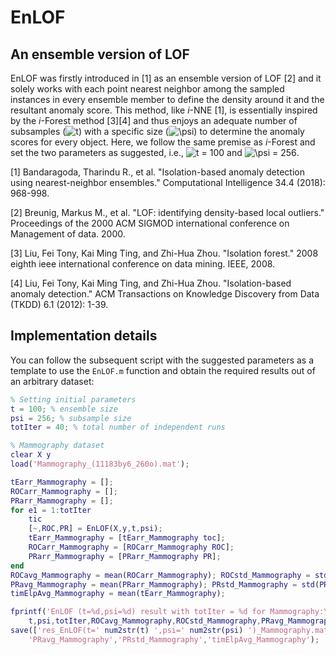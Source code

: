 # EnLOF

## An ensemble version of LOF

EnLOF was firstly introduced in [1] as an ensemble version of LOF [2] and it solely works with each point nearest neighbor among the sampled instances in every ensemble member to define the density around it and the resultant anomaly score. This method, like _i_-NNE [1], is essentially inspired by the _i_-Forest method [3][4] and thus enjoys an adequate number of subsamples (<img src="https://latex.codecogs.com/svg.image?t" title="t" />) with a specific size (<img src="https://latex.codecogs.com/svg.image?\psi&space;" title="\psi " />) to determine the anomaly scores for every object. Here, we follow the same premise as _i_-Forest and set the two parameters as suggested, i.e., <img src="https://latex.codecogs.com/svg.image?t&space;=&space;100" title="t = 100" /> and <img src="https://latex.codecogs.com/svg.image?\psi&space;=&space;256" title="\psi = 256" />.

[1] Bandaragoda, Tharindu R., et al. "Isolation-based anomaly detection using nearest-neighbor ensembles." Computational Intelligence 34.4 (2018): 968-998.

[2] Breunig, Markus M., et al. "LOF: identifying density-based local outliers." Proceedings of the 2000 ACM SIGMOD international conference on Management of data. 2000.

[3] Liu, Fei Tony, Kai Ming Ting, and Zhi-Hua Zhou. "Isolation forest." 2008 eighth ieee international conference on data mining. IEEE, 2008.

[4] Liu, Fei Tony, Kai Ming Ting, and Zhi-Hua Zhou. "Isolation-based anomaly detection." ACM Transactions on Knowledge Discovery from Data (TKDD) 6.1 (2012): 1-39.

## Implementation details

You can follow the subsequent script with the suggested parameters as a template to use the `EnLOF.m` function and obtain the required results out of an arbitrary dataset:

```matlab
% Setting initial parameters
t = 100; % ensemble size
psi = 256; % subsample size
totIter = 40; % total number of independent runs

% Mammography dataset
clear X y
load('Mammography_(11183by6_260o).mat');

tEarr_Mammography = [];
ROCarr_Mammography = [];
PRarr_Mammography = [];
for e1 = 1:totIter
    tic
    [~,ROC,PR] = EnLOF(X,y,t,psi);
    tEarr_Mammography = [tEarr_Mammography toc];
    ROCarr_Mammography = [ROCarr_Mammography ROC];
    PRarr_Mammography = [PRarr_Mammography PR];
end
ROCavg_Mammography = mean(ROCarr_Mammography); ROCstd_Mammography = std(ROCarr_Mammography);
PRavg_Mammography = mean(PRarr_Mammography); PRstd_Mammography = std(PRarr_Mammography);
timElpAvg_Mammography = mean(tEarr_Mammography);

fprintf('EnLOF (t=%d,psi=%d) result with totIter = %d for Mammography:\t\tROC = %0.3f+-%0.3f\t\tPR = %0.3f+-%0.3f\t\telpsTime = %0.3f sec\n\n',...
    t,psi,totIter,ROCavg_Mammography,ROCstd_Mammography,PRavg_Mammography,PRstd_Mammography,timElpAvg_Mammography);
save(['res_EnLOF(t=' num2str(t) ',psi=' num2str(psi) ')_Mammography.mat'],'ROCarr_Mammography','PRarr_Mammography','ROCavg_Mammography','ROCstd_Mammography',...
	'PRavg_Mammography','PRstd_Mammography','timElpAvg_Mammography');
```


